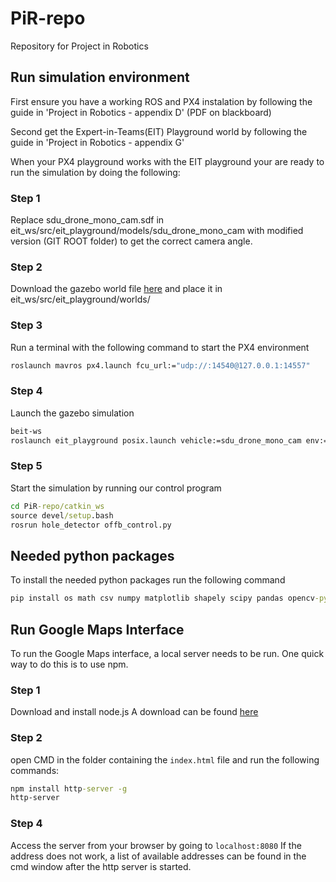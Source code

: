 # PiR-repo
Repository for Project in Robotics 

## Run simulation environment
First ensure you have a working ROS and PX4 instalation by following the guide in 'Project in Robotics - appendix D' (PDF on blackboard)

Second get the Expert-in-Teams(EIT) Playground world by following the guide in 'Project in Robotics - appendix G'

When your PX4 playground works with the EIT playground your are ready to run the simulation by doing the following: 

### Step 1
Replace sdu_drone_mono_cam.sdf in eit_ws/src/eit_playground/models/sdu_drone_mono_cam with modified version (GIT ROOT folder) to get the correct camera angle.

### Step 2
Download the gazebo world file [here](https://drive.google.com/file/d/1b8MNieB_JLFnwehBVa12ll2kzuR6cK6_/view?usp=sharing) and place it in eit_ws/src/eit_playground/worlds/

### Step 3
Run a terminal with the following command to start the PX4 environment
```cmd
roslaunch mavros px4.launch fcu_url:="udp://:14540@127.0.0.1:14557"
```

### Step 4
Launch the gazebo simulation
```cmd
beit-ws
roslaunch eit_playground posix.launch vehicle:=sdu_drone_mono_cam env:=hca_airport_fence_complex
```

### Step 5
Start the simulation by running our control program
```cmd
cd PiR-repo/catkin_ws
source devel/setup.bash
rosrun hole_detector offb_control.py
```

## Needed python packages
To install the needed python packages run the following command
```cmd
pip install os math csv numpy matplotlib shapely scipy pandas opencv-python imutils
```


## Run Google Maps Interface
To run the Google Maps interface, a local server needs to be run. One quick way to do this is to use npm.

### Step 1
Download and install node.js
A download can be found [here](https://nodejs.org/en/download/)

### Step 2
open CMD in the folder containing the `index.html` file and run the following commands:
```cmd
npm install http-server -g
http-server
```

### Step 4
Access the server from your browser by going to `localhost:8080`
If the address does not work, a list of available addresses can be found in the cmd window after the http server is started.

